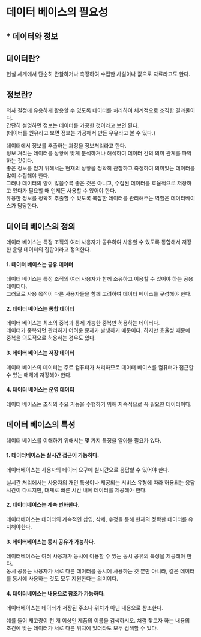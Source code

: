 # 데이터 베이스의 필요성

## * 데이터와 정보   
## 데이터란?   
현실 세계에서 단순히 관찰하거나 측정하여 수집한 사실이나 값으로 자료라고도 한다.   
   
## 정보란?   
의사 결정에 유용하게 활용할 수 있도록 데이터를 처리하여 체계적으로 조직한 결과물이다.   
간단히 설명하면 정보는 데이터를 가공한 것이라고 보면 된다.   
(데이터를 원유라고 보면 정보는 가공해서 만든 우유라고 볼 수 있다.)   
   
데이터에서 정보를 추출하는 과정을 정보처리라고 한다.    
정보 처리는 데이터를 상황에 맞게 분석하거나 해석하여 데이터 간의 의미 관계를 파악하는 것이다.   
좋은 정보를 얻기 위해서는 현재의 상황을 정확히 관찰하고 측정하여 의미있는 데이터를 많이 수집해야 한다.    
그러나 데이터의 양이 많을수록 좋은 것은 아니고, 수집된 데이터를 효율적으로 저장하고 있다가 필요할 때 언제든 사용할 수 있어야 한다.   
유용한 정보를 정확히 추출할 수 있도록 복잡한 데이터를 관리해주는 역할은 데이터베이스가 담당한다.   
   

## 데이터 베이스의 정의   
데이터 베이스는 특정 조직의 여러 사용자가 공유하여 사용할 수 있도록 통합해서 저장한 운영 데이터의 집합이라고 정의한다.   
#### 1. 데이터 베이스는 공유 데이터
   
데이터 베이스는 특정 조직의 여러 사용자가 함께 소유하고 이용할 수 있어야 하는 공용 데이터다.    
그러므로 사용 목적이 다른 사용자들을 함께 고려하여 데이터 베이스를 구성해야 한다.
   
#### 2. 데이터 베이스는 통합 데이터
   
데이터 베이스는 최소의 중복과 통제 가능한 중복만 허용하는 데이터다.    
데이터가 중복되면 관리하기 어려운 문제가 발생하기 때문이다. 하지만 효율성 때문에 중복을 의도적으로 허용하는 경우도 있다.
   
#### 3. 데이터 베이스는 저장 데이터
   
데이터 베이스의 데이터는 주로 컴퓨터가 처리하므로 데이터 베이스를 컴퓨터가 접근할 수 있는 매체에 저장해야 한다.
   
#### 4. 데이터 베이스는 운영 데이터
   
데이터 베이스는 조직의 주요 기능을 수행하기 위해 지속적으로 꼭 필요한 데이터이다.
   

## 데이터 베이스의 특성   
데이터 베이스를 이해하기 위해서는 몇 가지 특징을 알아볼 필요가 있다.
   
#### 1. 데이터베이스는 실시간 접근이 가능하다.
   
데이터베이스는 사용자의 데이터 요구에 실시간으로 응답할 수 있어야 한다.
   
실시간 처리에서는 사용자의 개인 특성이나 제공되는 서비스 유형에 따라 허용되는 응답 시간이 다르지만, 대체로 빠른 시간 내에 데이터를 제공해야 한다.
   
#### 2. 데이터베이스는 계속 변화한다.
   
데이터베이스는 데이터의 계속적인 삽입, 삭제, 수정을 통해 현재의 정확한 데이터를 유지해야한다.
   
#### 3. 데이터베이스는 동시 공유가 가능하다.
   
데이터베이스는 여러 사용자가 동시에 이용할 수 있는 동시 공유의 특성을 제공해야 한다.    
동시 공유는 사용자가 서로 다른 데이터를 동시에 사용하는 것 뿐만 아니라, 같은 데이터를 동시에 사용하는 것도 모두 지원한다는 의미이다.
   
#### 4. 데이터베이스는 내용으로 참조가 가능하다.
   
데이터베이스는 데이터가 저장된 주소나 위치가 아닌 내용으로 참조한다.
   
예를 들어 재고량이 천 개 이상인 제품의 이름을 검색하시오. 처럼 찾고자 하는 내용의 조건에 맞는 데이터가 서로 다른 위치에 있더라도 모두 검색할 수 있다.
